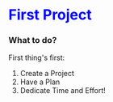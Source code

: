 <style>
  .header-color{
  color: blue;
  }
</style>

<head>
  <h1 class="header-color">First Project</h1>
</head>

<body>
  <h3>What to do?</h3>
    <p>First thing's first:</p>
    <ol>
      <li>Create a Project</li>
      <li>Have a Plan</li>
      <li>Dedicate Time and Effort!</li>
    </ol>
  </body>
